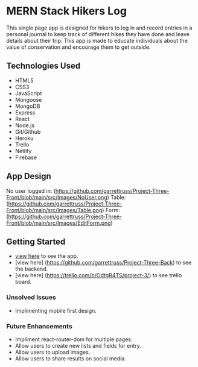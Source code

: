 # MERN Stack Hikers Log

This single page app is designed for hikers to log in and record entries in a personal journal to keep track of different hikes they have done and leave details about their trip. This app is made to educate individuals about the value of conservation and encourage them to get outside.

## Technologies Used

* HTML5
* CSS3
* JavaScript
* Mongoose
* MongoDB
* Express
* React
* Node.js
* Git/Github
* Heroku
* Trello
* Netlify
* Firebase

## App Design

No user logged in: (<https://github.com/garrettruss/Project-Three-Front/blob/main/src/Images/NoUser.png>)
Table: (<https://github.com/garrettruss/Project-Three-Front/blob/main/src/Images/Table.png>)
Form: (<https://github.com/garrettruss/Project-Three-Front/blob/main/src/Images/EditForm.png>)

## Getting Started

* [view here](https://react-mountains-log.netlify.app) to see the app.
* [view here] (<https://github.com/garrettruss/Project-Three-Back>) to see the backend.
* [view here] (<https://trello.com/b/OdtgR4TS/project-3/>) to see trello board.

### Unsolved Issues

* Implimenting mobile first design.

### Future Enhancements

* Impliment react-router-dom for multiple pages.
* Allow users to create new lists and fields for entry.
* Allow users to upload images.
* Allow users to share results on social media.
